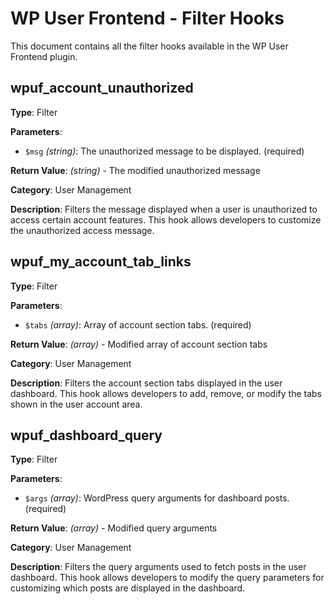 # WP User Frontend - Filter Hooks

This document contains all the filter hooks available in the WP User Frontend plugin.

## wpuf_account_unauthorized

**Type**: Filter

**Parameters**:
- `$msg` *(string)*: The unauthorized message to be displayed. (required)

**Return Value**: *(string)* - The modified unauthorized message

**Category**: User Management

**Description**: Filters the message displayed when a user is unauthorized to access certain account features. This hook allows developers to customize the unauthorized access message.

## wpuf_my_account_tab_links

**Type**: Filter

**Parameters**:
- `$tabs` *(array)*: Array of account section tabs. (required)

**Return Value**: *(array)* - Modified array of account section tabs

**Category**: User Management

**Description**: Filters the account section tabs displayed in the user dashboard. This hook allows developers to add, remove, or modify the tabs shown in the user account area.

## wpuf_dashboard_query

**Type**: Filter

**Parameters**:
- `$args` *(array)*: WordPress query arguments for dashboard posts. (required)

**Return Value**: *(array)* - Modified query arguments

**Category**: User Management

**Description**: Filters the query arguments used to fetch posts in the user dashboard. This hook allows developers to modify the query parameters for customizing which posts are displayed in the dashboard. 